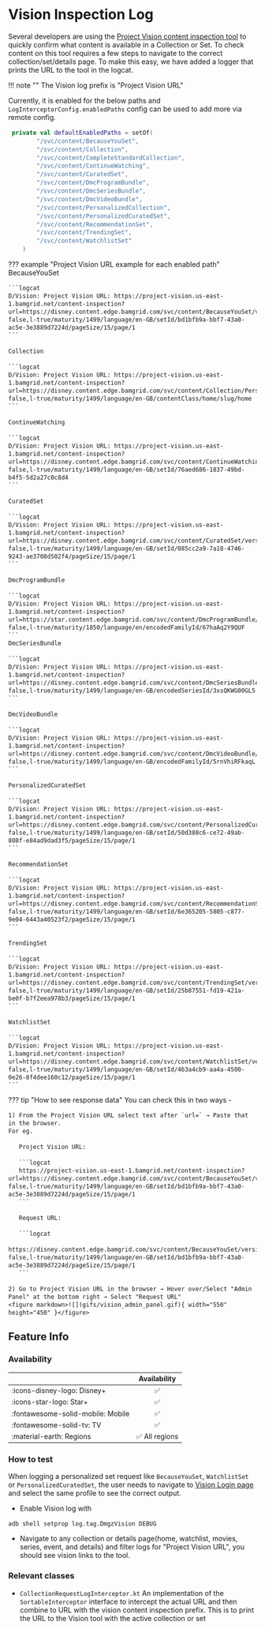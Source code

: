 # Vision Inspection Log

Several developers are using the [Project Vision content inspection tool](https://project-vision.us-east-1.bamgrid.net/content) to quickly confirm what content is available in a Collection or Set. To check content on this tool requires a few steps to navigate to the correct collection/set/details page. To make this easy, we have added a logger that prints the URL to the tool in the logcat.

!!! note ""
    The Vision log prefix is "Project Vision URL"

Currently, it is enabled for the below paths and `LogInterceptorConfig.enabledPaths` config can be used to add more via remote config.

```kotlin
 private val defaultEnabledPaths = setOf(
        "/svc/content/BecauseYouSet",
        "/svc/content/Collection",
        "/svc/content/CompleteStandardCollection",
        "/svc/content/ContinueWatching",
        "/svc/content/CuratedSet",
        "/svc/content/DmcProgramBundle",
        "/svc/content/DmcSeriesBundle",
        "/svc/content/DmcVideoBundle",
        "/svc/content/PersonalizedCollection",
        "/svc/content/PersonalizedCuratedSet",
        "/svc/content/RecommendationSet",
        "/svc/content/TrendingSet",
        "/svc/content/WatchlistSet"
    )
```

??? example "Project Vision URL example for each enabled path"
    BecauseYouSet

    ```logcat
    D/Vision: Project Vision URL: https://project-vision.us-east-1.bamgrid.net/content-inspection?url=https://disney.content.edge.bamgrid.com/svc/content/BecauseYouSet/version/6.0/region/US/audience/k-false,l-true/maturity/1499/language/en-GB/setId/bd1bfb9a-bbf7-43a0-ac5e-3e3889d7224d/pageSize/15/page/1
    ```

    Collection

    ```logcat
    D/Vision: Project Vision URL: https://project-vision.us-east-1.bamgrid.net/content-inspection?url=https://disney.content.edge.bamgrid.com/svc/content/Collection/PersonalizedCollection/version/5.1/region/US/audience/k-false,l-true/maturity/1499/language/en-GB/contentClass/home/slug/home
    ```

    ContinueWatching

    ```logcat
    D/Vision: Project Vision URL: https://project-vision.us-east-1.bamgrid.net/content-inspection?url=https://disney.content.edge.bamgrid.com/svc/content/ContinueWatching/Set/version/5.0/region/US/audience/k-false,l-true/maturity/1499/language/en-GB/setId/76aed686-1837-49bd-b4f5-5d2a27c0c8d4
    ```

    CuratedSet

    ```logcat
    D/Vision: Project Vision URL: https://project-vision.us-east-1.bamgrid.net/content-inspection?url=https://disney.content.edge.bamgrid.com/svc/content/CuratedSet/version/6.0/region/US/audience/k-false,l-true/maturity/1499/language/en-GB/setId/085cc2a9-7a18-4746-9243-ae3708d502f4/pageSize/15/page/1
    ```

    DmcProgramBundle

    ```logcat
    D/Vision: Project Vision URL: https://project-vision.us-east-1.bamgrid.net/content-inspection?url=https://star.content.edge.bamgrid.com/svc/content/DmcProgramBundle/version/5.1/region/AR/audience/k-false,l-true/maturity/1850/language/en/encodedFamilyId/67haAq2Y9QUF
    ```
    DmcSeriesBundle

    ```logcat
    D/Vision: Project Vision URL: https://project-vision.us-east-1.bamgrid.net/content-inspection?url=https://disney.content.edge.bamgrid.com/svc/content/DmcSeriesBundle/version/5.1/region/US/audience/k-false,l-true/maturity/1499/language/en-GB/encodedSeriesId/3xsQKWG00GL5
    ```

    DmcVideoBundle

    ```logcat
    D/Vision: Project Vision URL: https://project-vision.us-east-1.bamgrid.net/content-inspection?url=https://disney.content.edge.bamgrid.com/svc/content/DmcVideoBundle/version/5.0/region/US/audience/k-false,l-true/maturity/1499/language/en-GB/encodedFamilyId/5rnVhiRFkaqL
    ```

    PersonalizedCuratedSet

    ```logcat
    D/Vision: Project Vision URL: https://project-vision.us-east-1.bamgrid.net/content-inspection?url=https://disney.content.edge.bamgrid.com/svc/content/PersonalizedCuratedSet/version/6.0/region/US/audience/k-false,l-true/maturity/1499/language/en-GB/setId/50d388c6-ce72-49ab-808f-e84ad9dad3f5/pageSize/15/page/1
    ```

    RecommendationSet

    ```logcat
    D/Vision: Project Vision URL: https://project-vision.us-east-1.bamgrid.net/content-inspection?url=https://disney.content.edge.bamgrid.com/svc/content/RecommendationSet/version/6.0/region/US/audience/k-false,l-true/maturity/1499/language/en-GB/setId/6e365205-5805-c877-9e04-6443a40523f2/pageSize/15/page/1
    ```

    TrendingSet

    ```logcat
    D/Vision: Project Vision URL: https://project-vision.us-east-1.bamgrid.net/content-inspection?url=https://disney.content.edge.bamgrid.com/svc/content/TrendingSet/version/6.0/region/US/audience/k-false,l-true/maturity/1499/language/en-GB/setId/25b87551-fd19-421a-be0f-b7f2eea978b3/pageSize/15/page/1
    ```

    WatchlistSet

    ```logcat
    D/Vision: Project Vision URL: https://project-vision.us-east-1.bamgrid.net/content-inspection?url=https://disney.content.edge.bamgrid.com/svc/content/WatchlistSet/version/6.0/region/US/audience/k-false,l-true/maturity/1499/language/en-GB/setId/463a4cb9-aa4a-4500-0e26-8f4dee160c12/pageSize/15/page/1
    ```

??? tip "How to see response data"
    You can check this in two ways -

    1) From the Project Vision URL select text after `url=` → Paste that in the browser.
    For eg.

       Project Vision URL:

       ```logcat
       https://project-vision.us-east-1.bamgrid.net/content-inspection?url=https://disney.content.edge.bamgrid.com/svc/content/BecauseYouSet/version/6.0/region/US/audience/k-false,l-true/maturity/1499/language/en-GB/setId/bd1bfb9a-bbf7-43a0-ac5e-3e3889d7224d/pageSize/15/page/1
       ```

       Request URL:

       ```logcat
       https://disney.content.edge.bamgrid.com/svc/content/BecauseYouSet/version/6.0/region/US/audience/k-false,l-true/maturity/1499/language/en-GB/setId/bd1bfb9a-bbf7-43a0-ac5e-3e3889d7224d/pageSize/15/page/1
       ```

    2) Go to Project Vision URL in the browser → Hover over/Select "Admin Panel" at the bottom right → Select "Request URL"
    <figure markdown>![](gifs/vision_admin_panel.gif){ width="550" height="450" }</figure>

## Feature Info

### Availability

|       | Availability |
| ----------- | :-----------: |
| :icons-disney-logo: Disney+ | :white_check_mark: |
| :icons-star-logo: Star+ | :white_check_mark: |
| :fontawesome-solid-mobile: Mobile | :white_check_mark: |
| :fontawesome-solid-tv: TV | :white_check_mark: |
| :material-earth: Regions | :white_check_mark: All regions |

### How to test

When logging a personalized set request like `BecauseYouSet`, `WatchlistSet` or `PersonalizedCuratedSet`, the user needs to navigate to [Vision Login page](https://project-vision.us-east-1.bamgrid.net/login) and select the same profile to see the correct output.

- Enable Vision log with

```shell
adb shell setprop log.tag.DmgzVision DEBUG
```

- Navigate to any collection or details page(home, watchlist, movies, series, event, and details) and filter logs for "Project Vision URL", you should see vision links to the tool.

### Relevant classes

- `CollectionRequestLogInterceptor.kt` An implementation of the `SortableInterceptor` interface to intercept the actual URL and then combine to URL with the vision content inspection prefix. This is to print the URL to the Vision tool with the active collection or set

